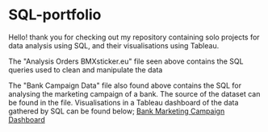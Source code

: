 # SQL-portfolio
Hello! thank you for checking out my repository containing solo projects for data analysis using SQL, and their visualisations using Tableau.



The "Analysis Orders BMXsticker.eu" file seen above contains the SQL queries used to clean and manipulate the data 






The "Bank Campaign Data" file also found above contains the SQL for analysing the marketing campaign of a bank. The source of the dataset can be found in the file. Visualisations in a Tableau dashboard of the data gathered by SQL can be found below;
[Bank Marketing Campaign Dashboard](https://public.tableau.com/views/BankCampaignDashboard_17461157951580/Dashboard?:language=nl-NL&publish=yes&:sid=&:redirect=auth&:display_count=n&:origin=viz_share_link)
